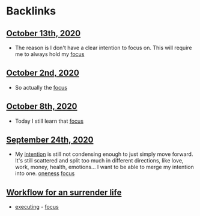 
# Backlinks
## [October 13th, 2020](<October 13th, 2020.md>)
- The reason is I don't have a clear intention to focus on. This will require me to always hold my [focus](<focus.md>)

## [October 2nd, 2020](<October 2nd, 2020.md>)
- So actually the [focus](<focus.md>)

## [October 8th, 2020](<October 8th, 2020.md>)
- Today I still learn that [focus](<focus.md>)

## [September 24th, 2020](<September 24th, 2020.md>)
- My [intention](<intention.md>) is still not condensing enough to just simply move forward. It's still scattered and split too much in different directions, like love, work, money, health, emotions... I want to be able to merge my intention into one. [oneness](<oneness.md>) [focus](<focus.md>)

## [Workflow for an surrender life](<Workflow for an surrender life.md>)
- [executing](<executing.md>) - [focus](<focus.md>)

